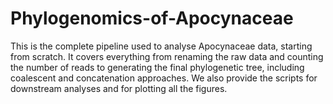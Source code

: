 # Phylogenomics-of-Apocynaceae
This is the complete pipeline used to analyse Apocynaceae data, starting from scratch. It covers everything from renaming the raw data and counting the number of reads to generating the final phylogenetic tree, including coalescent and concatenation approaches. We also provide the scripts for downstream analyses and for plotting all the figures.

